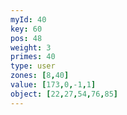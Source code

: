 ```yaml
---
myId: 40
key: 60
pos: 48
weight: 3
primes: 40
type: user
zones: [8,40]
value: [173,0,-1,1]
object: [22,27,54,76,85]
---
```

